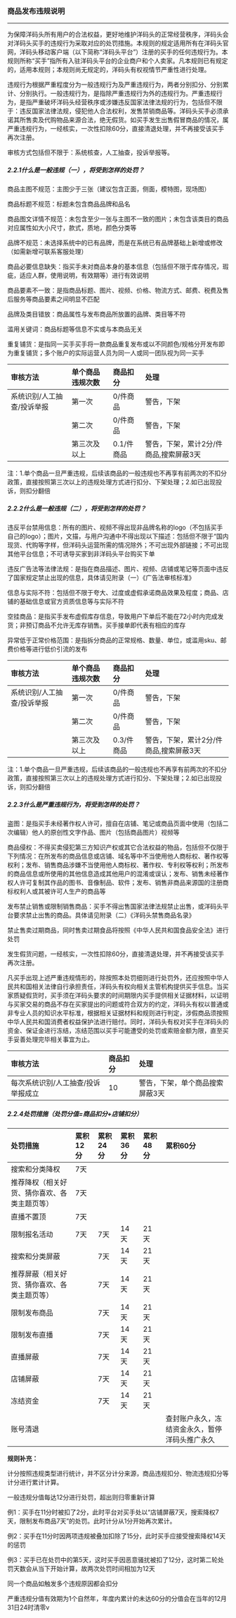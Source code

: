 ### 商品发布违规说明

---

为保障洋码头所有用户的合法权益，更好地维护洋码头的正常经营秩序，洋码头会对洋码头买手的违规行为采取对应的处罚措施。本规则的规定适用所有在洋码头官网，洋码头移动客户端（以下简称“洋码头平台”）注册的买手的任何违规行为。本规则所称“买手”指所有入驻洋码头平台的企业商户和个人卖家。凡本规则已有规定的，适用本规则；本规则尚无规定的，洋码头有权视情节严重性进行处理。

违规行为根据严重程度分为一般违规行为及严重违规行为，两者分别扣分、分别累计、分别执行。一般违规行为，是指除严重违规行为外的违规行为。严重违规行为，是指严重破坏洋码头经营秩序或涉嫌违反国家法律法规的行为，包括但不限于：违反国家法律法规，侵犯他人合法权利，发售禁销商品等。洋码头买手必须承诺其所售卖及代购物品来源合法，绝无假货。如买手发生出售假冒商品的情况，属严重违规行为，一经核实，一次性扣除60分，直接清退处理，并不再接受该买手再次注册。

审核方式包括但不限于：系统核查，人工抽查，投诉举报等。

##### 2.2.1什么是一般违规（一），将受到怎样的处罚？

商品主图不规范：主图少于三张（建议包含正面，侧面，模特图，现场图）

商品标题不规范：标题未包含商品品牌和品名

商品图文详情不规范：未包含至少一张与主图不一致的图片；未包含该类目的商品对应属性如大小尺寸，款式，质地，颜色分类等

品牌不规范：未选择系统中的已有品牌，而是在系统已有品牌基础上新增或修改（如需新增可联系客服处理）

商品必要信息缺失：指买手未对商品本身的基本信息（包括但不限于库存情况，瑕疵，适应人群，使用说明，有效期等）进行有效说明

商品要素不一致：是指商品标题、图片、视频、价格、物流方式、邮费、税费及售后服务等商品要素之间明显不匹配

品牌及类目错放：商品属性与发布商品所放置的品牌、类目等不符

滥用关键词：商品标题等信息不实或与本商品无关

重复铺货：是指同一买手买手将一款商品重复发布或以不同颜色/规格分开发布即为重复铺货；多个账户的实际运营人员为同一人或同一团队视为同一买手

| **审核方法** | **单个商品违规次数** | **商品扣分** | **处理** |
| :--- | :--- | :--- | :--- |
| 系统识别/人工抽查/投诉举报 | 第一次 | 0/件商品 | 警告，下架 |
|  | 第二次 | 0/件商品 | 警告，下架 |
|  | 第三次及以上 | 0.1/件商品 | 警告，下架，累计2分/件商品,搜索屏蔽3天 |

注：1.单个商品一旦严重违规，后续该商品的一般违规也不再享有前两次的不扣分政策，直接按照第三次以上的违规处理方式进行扣分、下架处理；2.如已出现投诉，则扣分翻倍

##### 2.2.2什么是一般违规（二），将受到怎样的处罚？

违反平台禁用信息：所有的图片、视频不得出现非品牌名称的logo（不包括买手自己的logo）；图片，文描，与用户沟通中不得出现以下描述：包括但不限于“国内现货、代购等字样，但洋码头运营所需的情况除外；不可出现外部链接；不可出现其他平台信息；不可诱导买家到非洋码头平台购买下单

违反广告法等法律法规：是指在商品描述、图片、视频、店铺或笔记等页面中违反了国家规定禁止出现的信息，具体请见附录（一）《广告法审核标准》

信息与实际不符：包括但不限于夸大、过度或虚假承诺商品效果及程度；商品、店铺的基础信息或官方资质信息等与实际不符

空挂商品：是指买手发布虚假库存信息，导致用户下单后不能在72小时内完成发货；非预订商品不允许无库存销售。买手接单即代表有相应的库存

异常低于正常价格范围：是指拆分商品的正常规格、数量、单位，或滥用sku、邮费价格等进行低价引流的发布

| **审核方法** | **单个商品违规次数** | **商品扣分** | **处理** |
| :--- | :--- | :--- | :--- |
| 系统识别/人工抽查/投诉举报 | 第一次 | 0/件商品 | 警告，下架 |
|  | 第二次 | 0/件商品 | 警告，下架 |
|  | 第三次及以上 | 0.3/件商品 | 警告，下架，累计2分/件商品,搜索屏蔽3天 |

注：1.单个商品一旦严重违规，后续该商品的一般违规也不再享有前两次的不扣分政策，直接按照第三次以上的违规处理方式进行扣分、下架处理；2.如已出现投诉，则扣分翻倍

##### 2.2.3什么是严重违规行为，将受到怎样的处罚？

盗图：是指买手未经著作权人许可，擅自在店铺、笔记或商品页面中使用（包括二次编辑）他人的原创性文字作品、图片（包括商品图片）视频等

商品侵权：不得买卖侵犯第三方知识产权或其它合法权益的物品，包括但不仅限于下列情况：在所发布的商品信息或店铺、域名等中不当使用他人商标权、著作权等权利；发布、销售商品涉嫌不当使用他人商标权、著作权、专利权等权利；所发布的商品信息或所使用的其他信息造成其他用户的混淆或误认；发布、销售未经著作权人许可复制其作品的图书、音像制品、软件；发布、销售非商品来源国的注册商标权利人或其被许可人生产的商品等

发布禁止销售或限制销售商品：买手不得出售国家法律法规禁止出售，或洋码头平台要求禁止出售的商品。具体请见附录（二）《洋码头禁售商品名录》

禁止售卖过期商品，同时售卖过期食品将按照《中华人民共和国食品安全法》进行处罚

发生假货问题，一经核实，一次性扣除60分，直接清退处理，并不再接受该买手再次注册。

凡买手出现上述严重违规情形的，除按照本处罚细则进行处罚外，还应按照中华人民共和国相关法律自行承担责任，洋码头有权向相关主管机构提供买手信息。当买家质疑假货时，买手须在洋码头要求的时间期限内买手提供相关证据材料，以证明与买家交易的商品不存在买家提出的问题或符合双方的约定，洋码头有权以普通或非专业人员的知识水平标准，根据相关证据材料和规则进行判定，涉假商品须按照中华人民共和国消费者权益保护法进行赔付。同时，洋码头有权对买手在洋码头的资金、保证金进行冻结，冻结范围以买手可能遭受的处罚或索赔金额为限，直至买手妥善处理完毕相关事宜为止。

| **审核方法** | **商品扣分** | **处理** |
| :--- | :--- | :--- |
| 每次系统识别/人工抽查/投诉举报成立 | 10 | 警告，下架，单个商品搜索屏蔽3天 |

##### 2.2.4处罚措施（处罚分值=商品扣分+店铺扣分）

| **处罚措施** | **累积12分** | **累积24分** | **累积36分** | **累积48分** | **累积60分** |
| :--- | :--- | :--- | :--- | :--- | :--- |
| 搜索和分类降权 | 7天 |  |  |  |  |
| 推荐降权（相关好货、猜你喜欢、各类主题页等） | 7天 |  |  |  |  |
| 直播不置顶 | 7天 |  |  |  |  |
| 限制报名活动 | 7天 | 7天 | 14天 | 21天 |  |
| 搜索和分类屏蔽 |  | 7天 | 14天 | 21天 |  |
| 推荐屏蔽（相关好货、猜你喜欢、各类主题页等） |  | 7天 | 14天 | 21天 |  |
| 限制发布商品 |  | 7天 | 14天 | 21天 |  |
| 限制发布直播 |  | 7天 | 14天 | 21天 |  |
| 直播屏蔽 |  | 7天 | 14天 | 21天 |  |
| 店铺屏蔽 |  | 7天 | 14天 | 21天 |  |
| 冻结资金 |  | 7天 | 14天 | 21天 |  |
| 账号清退 |  |  |  |  | 查封账户永久，冻结资金永久，暂停洋码头推广永久 |

**规则补充：**

计分按照违规类型进行统计，并不区分计分来源，商品违规扣分、物流违规扣分等计分进行累计计算。

一般违规分值每达12分进行处罚，超出则归零重新计算

例1：买手在11分时被扣了2分，此时平台对买手处以“店铺屏蔽7天，搜索降权7天，限制发布商品7天”的处罚。此时计分从1分开始再次累计。

例2：买手在11分时因两项违规被叠加扣除了15分，此时买手应接受搜索降权14天的惩罚

例3：买手已在处罚中的第5天，这时买手因恶意骚扰被扣了12分，这时第二轮处罚天数会从当下开始计算，故两次处罚时间相加为12天

同一个商品如触发多个违规原因都会扣分

严重违规分值有效期为1个自然年，年度内累计的未达60分的分值会在当年的12月31日24时清零v

